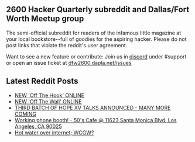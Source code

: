 ## 2600 Hacker Quarterly subreddit and Dallas/Fort Worth Meetup group
The semi-official subreddit for readers of the infamous little magazine at your local bookstore--full of goodies for the aspiring hacker. Please do not post links that violate the reddit's user agreement.

Want to see a new feature or contribute: 
Join us in [discord](https://dfw2600.dapla.net/chat) under #support or open an issue ticket at [dfw2600.dapla.net/issues](https://dfw2600.dapla.net/issues)

## Latest Reddit Posts
<!-- BLOG-POST-LIST:START -->
- [NEW 'Off The Hook' ONLINE](https://2600.com/hook/29-05-2024)
- [NEW 'Off The Wall' ONLINE](https://2600.com/wall/28-05-2024)
- [THIRD BATCH OF HOPE XV TALKS ANNOUNCED - MANY MORE COMING](https://2600.com/content/third-batch-hope-xv-talks-announced-many-more-coming)
- [Working phone booth! - 50's Cafe @ 11623 Santa Monica Blvd, Los Angeles, CA 90025](https://www.reddit.com/r/2600/comments/1d1iry9/working_phone_booth_50s_cafe_11623_santa_monica/)
- [Hot water over internet; WCGW?](https://www.reddit.com/r/2600/comments/1cvpy2b/hot_water_over_internet_wcgw/)
<!-- BLOG-POST-LIST:END -->
